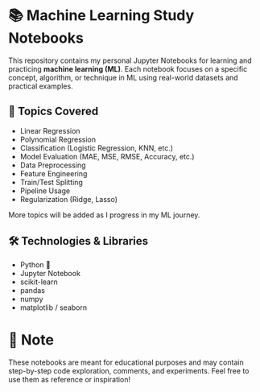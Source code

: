 # 📚 Machine Learning Study Notebooks

This repository contains my personal Jupyter Notebooks for learning and practicing **machine learning (ML)**. Each notebook focuses on a specific concept, algorithm, or technique in ML using real-world datasets and practical examples.

## 🧠 Topics Covered

- Linear Regression
- Polynomial Regression
- Classification (Logistic Regression, KNN, etc.)
- Model Evaluation (MAE, MSE, RMSE, Accuracy, etc.)
- Data Preprocessing
- Feature Engineering
- Train/Test Splitting
- Pipeline Usage
- Regularization (Ridge, Lasso)

More topics will be added as I progress in my ML journey.

## 🛠 Technologies & Libraries

- Python 🐍
- Jupyter Notebook
- scikit-learn
- pandas
- numpy
- matplotlib / seaborn

# 📌 Note

These notebooks are meant for educational purposes and may contain step-by-step code exploration, comments, and experiments. Feel free to use them as reference or inspiration!

